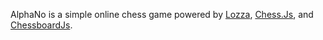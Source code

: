 AlphaNo is a simple online chess game powered by 
<a href="https://github.com/op12no2/lozza" target="_blank">Lozza</a>, 
<a href="https://github.com/jhlywa/chess.js" target="_blank">Chess.Js</a>, and
<a href="https://github.com/oakmac/chessboardjs/" target="_blank">ChessboardJs</a>.